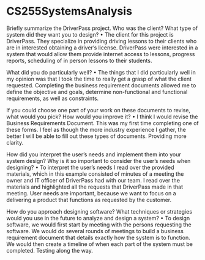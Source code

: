 # CS255SystemsAnalysis

Briefly summarize the DriverPass project. Who was the client? What type of system did they want you to design?
•	The client for this project is DriverPass. They specialize in providing driving lessons to their clients who are in interested obtaining a driver’s license. DriverPass were interested in a system that would allow them provide internet access to lessons, progress reports, scheduling of in person lessons to their students. 

What did you do particularly well?
•	The things that I did particularly well in my opinion was that I took the time to really get a grasp of what the client requested. Completing the business requirement documents allowed me to define the objective and goals, determine non-functional and functional requirements, as well as constraints. 

If you could choose one part of your work on these documents to revise, what would you pick? How would you improve it?
•	I think I would revise the Business Requirements Document. This was my first time completing one of these forms. I feel as though the more industry experience I gather, the better I will be able to fill out these types of documents. Providing more clarity. 

How did you interpret the user’s needs and implement them into your system design? Why is it so important to consider the user’s needs when designing?
•	To interpret the user’s needs I read over the provided materials, which in this example consisted of minutes of a meeting the owner and IT officer of DriverPass had with our team. I read over the materials and highlighted all the requests that DriverPass made in that meeting. User needs are important, because we want to focus on a delivering a product that functions as requested by the customer. 

How do you approach designing software? What techniques or strategies would you use in the future to analyze and design a system?
•	To design software, we would first start by meeting with the persons requesting the software. We would do several rounds of meetings to build a business requirement document that details exactly how the system is to function. We would then create a timeline of when each part of the system must be completed. Testing along the way. 
